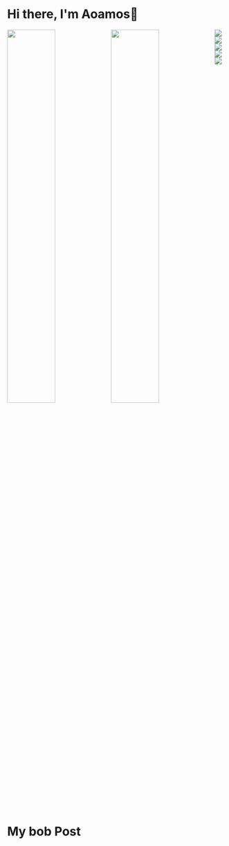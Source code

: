 # Hi there, I'm Aoamos👋
<img align="left" width="47%" src="https://github-readme-stats.vercel.app/api?username=Aoamos&show_icons=true&theme=transparent" />
<img align="left" width="47%" src="https://github-readme-stats.vercel.app/api/top-langs/?username=Aoamos&layout=compact" />
<img align="left" src="https://img.shields.io/badge/c-%2300599C.svg?style=for-the-badge&logo=c&logoColor=white" />
<img align="left" src="https://img.shields.io/badge/html5-%23E34F26.svg?style=for-the-badge&logo=html5&logoColor=white" />
<img align="left" src="https://img.shields.io/badge/css3-%231572B6.svg?style=for-the-badge&logo=css3&logoColor=white" />
<img align="left" src="https://img.shields.io/badge/javascript-%23323330.svg?style=for-the-badge&logo=javascript&logoColor=%23F7DF1E" />
<img align="left" src="https://img.shields.io/badge/shell_script-%23121011.svg?style=for-the-badge&logo=gnu-bash&logoColor=white" />

# My bob Post
<!-- BLOG-POST-LIST:START -->
<!-- BLOG-POST-LIST:END -->